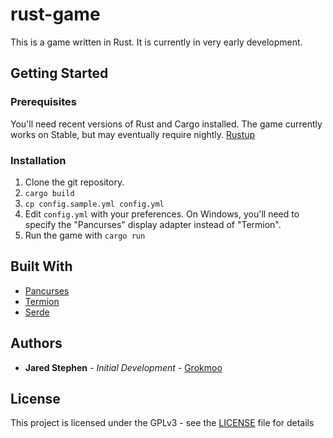 # rust-game
This is a game written in Rust.  It is currently in very early development.

## Getting Started

### Prerequisites
You'll need recent versions of Rust and Cargo installed.  The game currently works on Stable, but may eventually require nightly.  [Rustup](https://www.rustup.rs/)

### Installation

1. Clone the git repository.
1. `cargo build`
1. `cp config.sample.yml config.yml`
1. Edit `config.yml` with your preferences.  On Windows, you'll need to specify the "Pancurses" display adapter instead of "Termion".
1. Run the game with `cargo run`

## Built With
* [Pancurses](https://github.com/ihalila/pancurses)
* [Termion](https://github.com/ticki/termion)
* [Serde](https://serde.rs/)

## Authors
* **Jared Stephen** - *Initial Development* - [Grokmoo](https://github.com/Grokmoo)

## License

This project is licensed under the GPLv3 - see the [LICENSE](LICENSE) file for details

